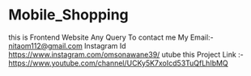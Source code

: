 # Mobile_Shopping
this is Frontend Website 
Any Query To contact me 
My Email:- nitaom112@gmail.com
Instagram Id https://www.instagram.com/omsonawane39/
utube this Project Link :- https://www.youtube.com/channel/UCKy5K7xoIcd53TuQfLhIbMQ
